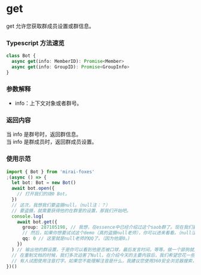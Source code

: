 # get

get 允许您获取群成员设置或群信息。

### Typescript 方法速览

```typescript
class Bot {
  async get(info: MemberID): Promise<Member>
  async get(info: GroupID): Promise<GroupInfo>
}
```

### 参数解释

- info：上下文对象或者群号。

### 返回内容

当 info 是群号时，返回群信息。  
当 info 是群成员时，返回群成员设置。

### 使用示范

```typescript
import { Bot } from 'mirai-foxes'
;(async () => {
  let bot: Bot = new Bot()
  await bot.open({
    // 打开我们的烧0 Bot。
  })
  // 这次，我想我们要盗摄null。（null注：？）
  // 要盗摄，就需要获得他的在群里的设置，那我们开始吧。
  console.log(
    await bot.get({
      group: 287105198, // 我想，在essence中已经介绍过这个saob群了。现在我们要从这个群入手，盗摄null老师。
      // 然后，如果你想要试试这个demo（真的盗摄null老师），你可以进来看看。（null注：你们这文档怎么味道比graia社区文档还足）（灵：发给魔女看看)（null注：别，会被他杀） (中二：我超，null老师吃ㄐㄐ（注音：ji ji）)（null注：？即刻脚刹）
      qq: 0 // 这里就是null老师的QQ了。（因为他是0。)
    })
  ) // 输出他的群设置，于是你可以看到他是否被口球，最后发言时间，等等。做一个舔狗就是这么简单。（注：返回是 Member 对象，我想你在 essence 的示范中，已经伪造过一个了。）
  // 在重制文档的时候，我们多次迫害了Null。在介绍今天的主要内容后，我们希望您花一些时间看看 #NullLiveMatters。还有，我们是Rust Core Team。还有，null真的不是骚逼。（个屁
  // 有人试图使用注音打字。如果您不能理解注音是什么，我建议您使用360安全浏览器搜索，若没有结果则建议放弃。
})()
```
